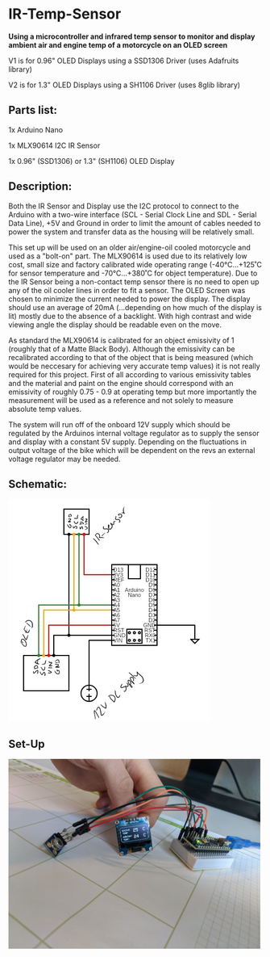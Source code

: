 # IR-Temp-Sensor

**Using a microcontroller and infrared temp sensor to monitor and display ambient air and engine temp of a motorcycle on an OLED screen**

V1 is for 0.96" OLED Displays using a SSD1306 Driver (uses Adafruits library)

V2 is for 1.3" OLED Displays using a SH1106 Driver (uses 8glib library)


## Parts list:


1x Arduino Nano

1x MLX90614 I2C IR Sensor

1x 0.96" (SSD1306) or 1.3" (SH1106) OLED Display 

## Description:

Both the IR Sensor and Display use the I2C protocol to connect to the Arduino with a two-wire interface (SCL - Serial Clock Line and SDL - Serial Data Line), +5V and Ground in order to limit the amount of cables needed to power the system and transfer data as the housing will be relatively small. 

This set up will be used on an older air/engine-oil cooled motorcycle and used as a "bolt-on" part. The MLX90614 is used due to its relatively low cost, small size and factory calibrated wide operating range (-40°C…+125˚C for sensor temperature and
 -70°C…+380˚C for object temperature). Due to the IR Sensor being a non-contact temp sensor there is no need to open up any of the oil cooler lines in order to fit a sensor. The OLED Screen was chosen to minimize the current needed to power the display. The display should use an average of 20mA (...depending on how much of the display is lit) mostly due to the absence of a backlight. With high contrast and wide viewing angle the display should be readable even on the move.
 
As standard the MLX90614 is calibrated for an object emissivity of 1 (roughly that of a Matte Black Body). Although the emissivity can be recalibrated according to that of the object that is being measured (which would be neccesary for achieving very accurate temp values) it is not really required for this project. First of all according to various emissivity tables and the material and paint on the engine should correspond with an emissivity of roughly 0.75 - 0.9 at operating temp but more importantly the measurement will be used as a reference and not solely to measure absolute temp values.

The system will run off of the onboard 12V supply which should be regulated by the Arduinos internal voltage regulator as to supply the sensor and display with a constant 5V supply. Depending on the fluctuations in output voltage of the bike which will be dependent on the revs an external voltage regulator may be needed.

## Schematic:
![](schematic/TempSensorSchematic.jpg)

## Set-Up
<img src="images/set_up.jpg" width="500" >
                                    
